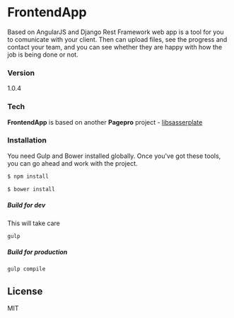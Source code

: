 # FrontendApp

Based on AngularJS and Django Rest Framework web app is a tool for you to comunicate with your client. 
Then can upload files, see the progress and contact your team, and you can see whether they are happy with how the job is being done or not.

### Version
1.0.4

### Tech

**FrontendApp** is based on another **Pagepro** project - [libsasserplate](https://github.com/Pagepro/libsasserplate)

### Installation

You need Gulp and Bower installed globally. Once you've got these tools, you can go ahead and work with the project.

```sh
$ npm install
```

```sh
$ bower install
```
##### Build for dev
This will take care
```sh
gulp
```

##### Build for production
```sh
gulp compile
```

License
----

MIT
